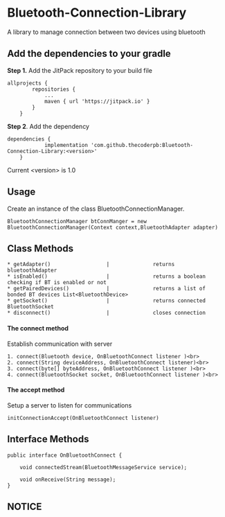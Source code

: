 # Bluetooth-Connection-Library

A library to manage connection between two devices using bluetooth

<h2>Add the dependencies to your gradle</h2>
<b>Step 1.</b> Add the JitPack repository to your build file

```
allprojects {
		repositories {
			...
			maven { url 'https://jitpack.io' }
		}
	} 
```
<b>Step 2</b>. Add the dependency
```
dependencies {
	        implementation 'com.github.thecoderpb:Bluetooth-Connection-Library:<version>'
	}
```
Current \<version\> is 1.0

<h2>Usage</h2>
Create an instance of the class BluetoothConnectionManager.

```
BluetoothConnectionManager btConnManger = new BluetoothConnectionManager(Context context,BluetoothAdapter adapter)
```

<h2>Class Methods</h2>

```
* getAdapter()                  |              returns bluetoothAdapter
* isEnabled()                   |              returns a boolean checking if BT is enabled or not
* getPairedDevices()            |              returns a list of bonded BT devices List<BluetoothDevice>
* getSocket()                   |              returns connected BluetoothSocket
* disconnect()                  |              closes connection
```

<h4>The connect method</h4>
<p>Establish communication with server</p>

```
1. connect(Bluetooth device, OnBluetoothConnect listener )<br>
2. connect(String deviceAddress, OnBluetoothConnect listener)<br>
3. connect(byte[] byteAddress, OnBluetoothConnect listener )<br>
4. connect(BluetoothSocket socket, OnBluetoothConnect listener )<br>
```
<h4>The accept method</h4>
<p>Setup a server to listen for communications</p>

```
initConnectionAccept(OnBluetoothConnect listener)
```
<h2>Interface Methods</h2>

```
public interface OnBluetoothConnect {

    void connectedStream(BluetoothMessageService service);

    void onReceive(String message);
}
```

<h2>NOTICE</h2>
